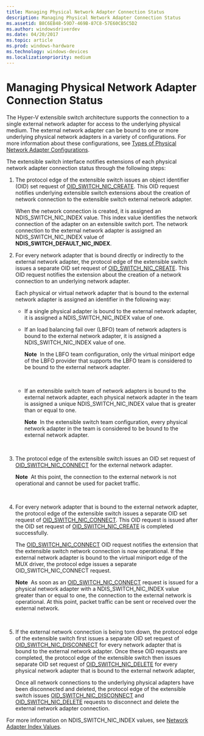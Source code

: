 ```yaml
---
title: Managing Physical Network Adapter Connection Status
description: Managing Physical Network Adapter Connection Status
ms.assetid: B8C6EB48-59D7-469B-87C8-57E60CB5C5D2
ms.author: windowsdriverdev
ms.date: 04/20/2017
ms.topic: article
ms.prod: windows-hardware
ms.technology: windows-devices
ms.localizationpriority: medium
---
```


# Managing Physical Network Adapter Connection Status


The Hyper-V extensible switch architecture supports the connection to a single external network adapter for access to the underlying physical medium. The external network adapter can be bound to one or more underlying physical network adapters in a variety of configurations. For more information about these configurations, see [Types of Physical Network Adapter Configurations](types-of-physical-network-adapter-configurations.md).

The extensible switch interface notifies extensions of each physical network adapter connection status through the following steps:

1.  The protocol edge of the extensible switch issues an object identifier (OID) set request of [OID\_SWITCH\_NIC\_CREATE](https://msdn.microsoft.com/library/windows/hardware/hh598263). This OID request notifies underlying extensible switch extensions about the creation of network connection to the extensible switch external network adapter.

    When the network connection is created, it is assigned an NDIS\_SWITCH\_NIC\_INDEX value. This index value identifies the network connection of the adapter on an extensible switch port. The network connection to the external network adapter is assigned an NDIS\_SWITCH\_NIC\_INDEX value of **NDIS\_SWITCH\_DEFAULT\_NIC\_INDEX**.

2.  For every network adapter that is bound directly or indirectly to the external network adapter, the protocol edge of the extensible switch issues a separate OID set request of [OID\_SWITCH\_NIC\_CREATE](https://msdn.microsoft.com/library/windows/hardware/hh598263). This OID request notifies the extension about the creation of a network connection to an underlying network adapter.

    Each physical or virtual network adapter that is bound to the external network adapter is assigned an identifier in the following way:

    -   If a single physical adapter is bound to the external network adapter, it is assigned a NDIS\_SWITCH\_NIC\_INDEX value of one.

    -   If an load balancing fail over (LBFO) team of network adapters is bound to the external network adapter, it is assigned a NDIS\_SWITCH\_NIC\_INDEX value of one.

        **Note**  In the LBFO team configuration, only the virtual miniport edge of the LBFO provider that supports the LBFO team is considered to be bound to the external network adapter.

         

    -   If an extensible switch team of network adapters is bound to the external network adapter, each physical network adapter in the team is assigned a unique NDIS\_SWITCH\_NIC\_INDEX value that is greater than or equal to one.

        **Note**  In the extensible switch team configuration, every physical network adapter in the team is considered to be bound to the external network adapter.

         

3.  The protocol edge of the extensible switch issues an OID set request of [OID\_SWITCH\_NIC\_CONNECT](https://msdn.microsoft.com/library/windows/hardware/hh598262) for the external network adapter.

    **Note**  At this point, the connection to the external network is not operational and cannot be used for packet traffic.

     

4.  For every network adapter that is bound to the external network adapter, the protocol edge of the extensible switch issues a separate OID set request of [OID\_SWITCH\_NIC\_CONNECT](https://msdn.microsoft.com/library/windows/hardware/hh598262). This OID request is issued after the OID set request of [OID\_SWITCH\_NIC\_CREATE](https://msdn.microsoft.com/library/windows/hardware/hh598263) is completed successfully.

    The [OID\_SWITCH\_NIC\_CONNECT](https://msdn.microsoft.com/library/windows/hardware/hh598262) OID request notifies the extension that the extensible switch network connection is now operational. If the external network adapter is bound to the virtual miniport edge of the MUX driver, the protocol edge issues a separate OID\_SWITCH\_NIC\_CONNECT request.

    **Note**  As soon as an [OID\_SWITCH\_NIC\_CONNECT](https://msdn.microsoft.com/library/windows/hardware/hh598262) request is issued for a physical network adapter with a NDIS\_SWITCH\_NIC\_INDEX value greater than or equal to one, the connection to the external network is operational. At this point, packet traffic can be sent or received over the external network.

     

5.  If the external network connection is being torn down, the protocol edge of the extensible switch first issues a separate OID set request of [OID\_SWITCH\_NIC\_DISCONNECT](https://msdn.microsoft.com/library/windows/hardware/hh598265) for every network adapter that is bound to the external network adapter. Once these OID requests are completed, the protocol edge of the extensible switch then issues separate OID set request of [OID\_SWITCH\_NIC\_DELETE](https://msdn.microsoft.com/library/windows/hardware/hh598264) for every physical network adapter that is bound to the external network adapter,

    Once all network connections to the underlying physical adapters have been disconnected and deleted, the protocol edge of the extensible switch issues [OID\_SWITCH\_NIC\_DISCONNECT](https://msdn.microsoft.com/library/windows/hardware/hh598265) and [OID\_SWITCH\_NIC\_DELETE](https://msdn.microsoft.com/library/windows/hardware/hh598264) requests to disconnect and delete the external network adapter connection.

For more information on NDIS\_SWITCH\_NIC\_INDEX values, see [Network Adapter Index Values](network-adapter-index-values.md).

 

 






